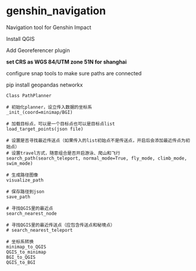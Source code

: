 # genshin_navigation

Navigation tool for Genshin Impact

Install QGIS

Add Georeferencer plugin

**set CRS as WGS 84/UTM zone 51N for shanghai**

configure snap tools to make sure paths are connected

pip install geopandas networkx

```
Class PathPlanner

# 初始化planner，设立传入数据的坐标系
_init_(coord=minimap/BGI)

# 加载目标点，可以是一个目标点也可以是目标点list
load_target_points(json file)

# 设置是否寻找最近传送点（如果传入的list初始点不是传送点，开启后会添加最近传点为初始点）
# 设置travel方式，随意组合是否开启游泳、爬山和飞行
search_path(search_teleport, normal_mode=True, fly_mode, climb_mode, swim_mode)

# 生成路径图像
visualize_path

# 保存路径到json
save_path

# 寻找QGIS里的最近点
search_nearest_node

# 寻找QGIS里的最近传送点（应包含传送点和秘境点）
# search_nearest_teleport

# 坐标系转换
minimap_to_QGIS
QGIS_to_minimap
BGI_to_QGIS
QGIS_to_BGI
```
